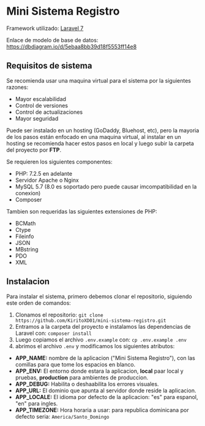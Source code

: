 Mini Sistema Registro
=======================

Framework utilizado: [Laravel 7](https://laravel.com/docs/7.x)

Enlace de modelo de base de datos: https://dbdiagram.io/d/5ebaa8bb39d18f5553ff14e8

Requisitos de sistema
---------------------
Se recomienda usar una maquina virtual para el sistema por la siguientes razones:

* Mayor escalabilidad
* Control de versiones
* Control de actualizaciones
* Mayor seguridad

Puede ser instalado en un hosting (GoDaddy, Bluehost, etc), pero la mayoria de los
pasos están enfocado en una maquina virtual, al instalar en un hosting se recomienda 
hacer estos pasos en local y luego subir la carpeta del proyecto por **FTP**.

Se requieren los siguientes componentes:

* PHP: 7.2.5 en adelante
* Servidor Apache o Nginx
* MySQL 5.7 (8.0 es soportado pero puede causar imcompatibilidad en la conexion)
* Composer

Tambien son requeridas las siguientes extensiones de PHP:

* BCMath
* Ctype
* Fileinfo
* JSON
* MBstring
* PDO
* XML

Instalacion
-----------

Para instalar el sistema, primero debemos clonar el repositorio, siguiendo este orden
de comandos:

1. Clonamos el repositorio: `git clone https://github.com/KiritoXD01/mini-sistema-registro.git`
2. Entramos a la carpeta del proyecto e instalamos las dependencias de Laravel con: `composer install`
3. Luego copiamos el archivo `.env.example` con: `cp .env.example .env`
4. abrimos el archivo `.env` y modificamos los siguientes atributos:
* **APP_NAME:** nombre de la aplicacion ("Mini Sistema Registro"), con las comillas
para que tome los espacios en blanco.
* **APP_ENV:** El entorno donde estara la aplicacion, **local** paar local y pruebas,
**production** para ambientes de produccion.
* **APP_DEBUG:** Habilita o deshaabilita los errores visuales.
* **APP_URL:** El dominio que apunta al servidor donde reside la aplicacion.
* **APP_LOCALE:** El idioma por defecto de la aplicacion: "es" para espanol, "en" para
ingles.
* **APP_TIMEZONE:** Hora horaria a usar: para republica dominicana por defecto seria:
`America/Santo_Domingo`

